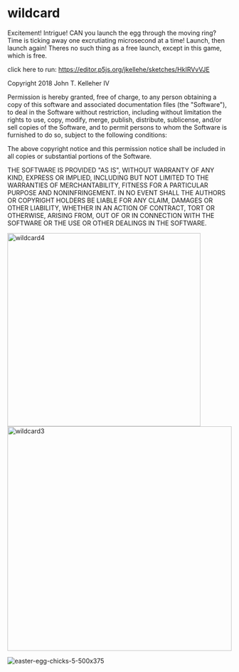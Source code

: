 # wildcard

Excitement! Intrigue!  CAN you launch the egg through the moving ring?   Time is ticking away one excrutiating
microsecond at a time!
Launch, then launch again!   Theres no such thing as a free launch, except in this game, which is free. 

click here to run: https://editor.p5js.org/jkellehe/sketches/HkIRVvVJE

Copyright 2018 John T. Kelleher IV

Permission is hereby granted, free of charge, to any person obtaining a copy of this software and associated documentation files (the "Software"), to deal in the Software without restriction, including without limitation the rights to use, copy, modify, merge, publish, distribute, sublicense, and/or sell copies of the Software, and to permit persons to whom the Software is furnished to do so, subject to the following conditions:

The above copyright notice and this permission notice shall be included in all copies or substantial portions of the Software.

THE SOFTWARE IS PROVIDED "AS IS", WITHOUT WARRANTY OF ANY KIND, EXPRESS OR IMPLIED, INCLUDING BUT NOT LIMITED TO THE WARRANTIES OF MERCHANTABILITY, FITNESS FOR A PARTICULAR PURPOSE AND NONINFRINGEMENT. IN NO EVENT SHALL THE AUTHORS OR COPYRIGHT HOLDERS BE LIABLE FOR ANY CLAIM, DAMAGES OR OTHER LIABILITY, WHETHER IN AN ACTION OF CONTRACT, TORT OR OTHERWISE, ARISING FROM, OUT OF OR IN CONNECTION WITH THE SOFTWARE OR THE USE OR OTHER DEALINGS IN THE SOFTWARE.

<img width="434" alt="wildcard4" src="https://user-images.githubusercontent.com/37784456/50038601-de274580-ffd6-11e8-820e-cc61d30547af.png">



<img width="504" alt="wildcard3" src="https://user-images.githubusercontent.com/37784456/50038304-58090000-ffd2-11e8-9194-97688510f3d6.png">

![easter-egg-chicks-5-500x375](https://user-images.githubusercontent.com/37784456/50038318-7c64dc80-ffd2-11e8-9841-bd29a49415d8.jpg)
